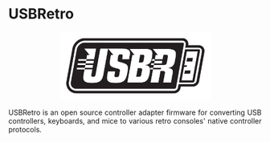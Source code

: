 # USBRetro

<p align="center"><img src="static/PNGs/USBRetro_Outline.png" width="300"/></p>
<p align="justify">USBRetro is an open source controller adapter firmware for converting USB controllers, keyboards, and mice to various retro consoles' native controller protocols.</p>
